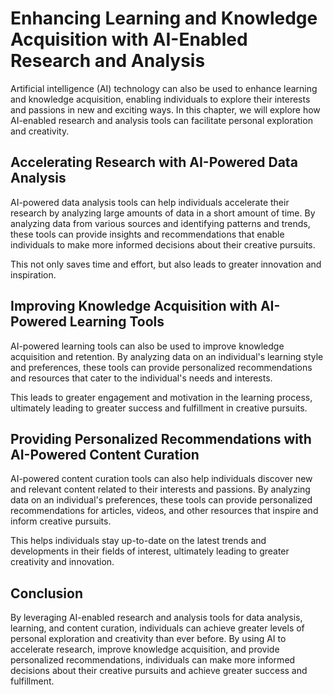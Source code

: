 Enhancing Learning and Knowledge Acquisition with AI-Enabled Research and Analysis
=============================================================================================================================================================

Artificial intelligence (AI) technology can also be used to enhance learning and knowledge acquisition, enabling individuals to explore their interests and passions in new and exciting ways. In this chapter, we will explore how AI-enabled research and analysis tools can facilitate personal exploration and creativity.

Accelerating Research with AI-Powered Data Analysis
---------------------------------------------------

AI-powered data analysis tools can help individuals accelerate their research by analyzing large amounts of data in a short amount of time. By analyzing data from various sources and identifying patterns and trends, these tools can provide insights and recommendations that enable individuals to make more informed decisions about their creative pursuits.

This not only saves time and effort, but also leads to greater innovation and inspiration.

Improving Knowledge Acquisition with AI-Powered Learning Tools
--------------------------------------------------------------

AI-powered learning tools can also be used to improve knowledge acquisition and retention. By analyzing data on an individual's learning style and preferences, these tools can provide personalized recommendations and resources that cater to the individual's needs and interests.

This leads to greater engagement and motivation in the learning process, ultimately leading to greater success and fulfillment in creative pursuits.

Providing Personalized Recommendations with AI-Powered Content Curation
-----------------------------------------------------------------------

AI-powered content curation tools can also help individuals discover new and relevant content related to their interests and passions. By analyzing data on an individual's preferences, these tools can provide personalized recommendations for articles, videos, and other resources that inspire and inform creative pursuits.

This helps individuals stay up-to-date on the latest trends and developments in their fields of interest, ultimately leading to greater creativity and innovation.

Conclusion
----------

By leveraging AI-enabled research and analysis tools for data analysis, learning, and content curation, individuals can achieve greater levels of personal exploration and creativity than ever before. By using AI to accelerate research, improve knowledge acquisition, and provide personalized recommendations, individuals can make more informed decisions about their creative pursuits and achieve greater success and fulfillment.
